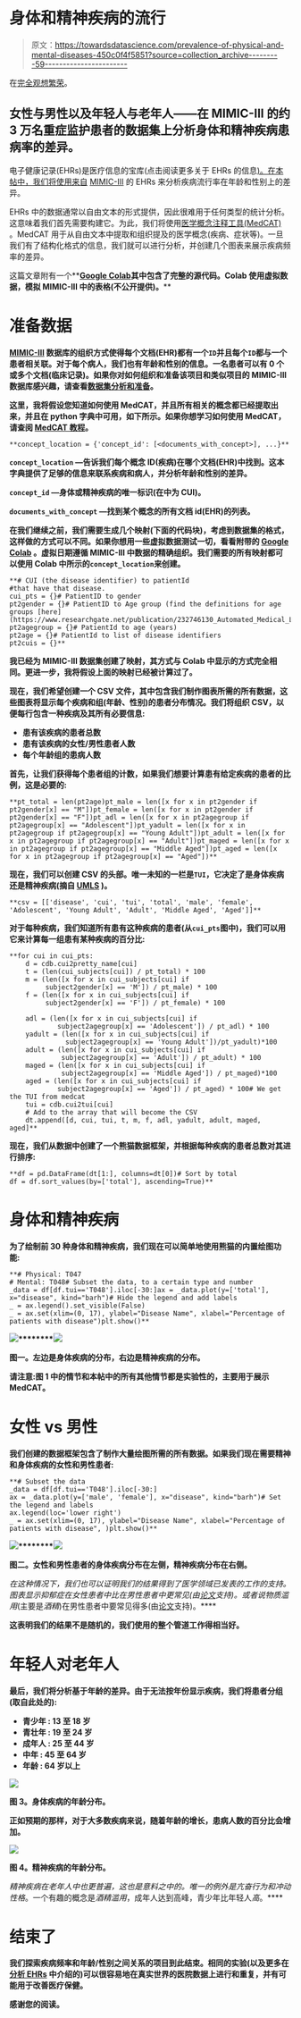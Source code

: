 # 身体和精神疾病的流行

> 原文：<https://towardsdatascience.com/prevalence-of-physical-and-mental-diseases-450c0f4f5851?source=collection_archive---------59----------------------->

在[完全观想繁荣](https://public.flourish.studio/visualisation/1805563/)。

## 女性与男性以及年轻人与老年人——在 MIMIC-III 的约 3 万名重症监护患者的数据集上分析身体和精神疾病患病率的差异。

电子健康记录(EHRs)是医疗信息的宝库(点击阅读更多关于 EHRs 的信息[)。在本帖中，我们将使用来自](/medcat-introduction-analyzing-electronic-health-records-e1c420afa13a) [MIMIC-III](https://mimic.physionet.org/) 的 EHRs 来分析疾病流行率在年龄和性别上的差异。

EHRs 中的数据通常以自由文本的形式提供，因此很难用于任何类型的统计分析。这意味着我们首先需要构建它。为此，我们将使用[医学概念注释工具(MedCAT)](https://github.com/CogStack/MedCAT) 。MedCAT 用于从自由文本中提取和组织提及的医学概念(疾病、症状等)。一旦我们有了结构化格式的信息，我们就可以进行分析，并创建几个图表来展示疾病频率的差异。

这篇文章附有一个**[**Google Colab**](https://colab.research.google.com/drive/1P0vFNafv7C0jV2j8djlrlF81NhZrkq0N)**其中包含了完整的源代码。Colab 使用虚拟数据，模拟 MIMIC-III 中的表格(不公开提供)。****

# ****准备数据****

****[MIMIC-III](https://mimic.physionet.org/) 数据库的组织方式使得每个文档(EHR)都有一个`ID`并且每个`ID`都与一个患者相关联。对于每个病人，我们也有年龄和性别的信息。一名患者可以有 0 个或多个文档(临床记录)。如果你对如何组织和准备该项目和类似项目的 MIMIC-III 数据库感兴趣，请查看[数据集分析和准备](/medcat-dataset-analysis-and-preparation-be8bc910bd6d)。****

****这里，我将假设您知道如何使用 MedCAT，并且所有相关的概念都已经提取出来，并且在 python 字典中可用，如下所示。如果你想学习如何使用 MedCAT，请查阅 [MedCAT 教程](https://github.com/CogStack/MedCAT/tree/master/tutorial)。****

```
**concept_location = {'concept_id': [<documents_with_concept>], ...}**
```

****`concept_location` —告诉我们每个概念 ID(疾病)在哪个文档(EHR)中找到。这本字典提供了足够的信息来联系疾病和病人，并分析年龄和性别的差异。****

****`concept_id` —身体或精神疾病的唯一标识(在中为 CUI)。****

****`documents_with_concept` —找到某个概念的所有文档 id(EHR)的列表。****

****在我们继续之前，我们需要生成几个映射(下面的代码块)，考虑到数据集的格式，这样做的方式可以不同。如果你想用一些虚拟数据测试一切，看看附带的 [Google Colab](https://colab.research.google.com/drive/1P0vFNafv7C0jV2j8djlrlF81NhZrkq0N) 。虚拟日期遵循 MIMIC-III 中数据的精确组织。我们需要的所有映射都可以使用 Colab 中所示的`concept_location`来创建。****

```
**# CUI (the disease identifier) to patientId 
#that have that disease. 
cui_pts = {}# PatientID to gender
pt2gender = {}# PatientID to Age group (find the definitions for age groups [here](https://www.researchgate.net/publication/232746130_Automated_Medical_Literature_Retrieval))
pt2agegroup = {}# PatientId to age (years)
pt2age = {}# PatientId to list of disease identifiers
pt2cuis = {}**
```

****我已经为 MIMIC-III 数据集创建了映射，其方式与 Colab 中显示的方式完全相同。更进一步，我将假设上面的映射已经被计算过了。****

****现在，我们希望创建一个 CSV 文件，其中包含我们制作图表所需的所有数据，这些图表将显示每个疾病和组(年龄、性别)的患者分布情况。我们将组织 CSV，以便每行包含一种疾病及其所有必要信息:****

*   ****患有该疾病的患者总数****
*   ****患有该疾病的女性/男性患者人数****
*   ****每个年龄组的患病人数****

****首先，让我们获得每个患者组的计数，如果我们想要计算患有给定疾病的患者的比例，这是必要的:****

```
**pt_total = len(pt2age)pt_male = len([x for x in pt2gender if pt2gender[x] == "M"])pt_female = len([x for x in pt2gender if pt2gender[x] == "F"])pt_adl = len([x for x in pt2agegroup if pt2agegroup[x] == "Adolescent"])pt_yadult = len([x for x in pt2agegroup if pt2agegroup[x] == "Young Adult"])pt_adult = len([x for x in pt2agegroup if pt2agegroup[x] == "Adult"])pt_maged = len([x for x in pt2agegroup if pt2agegroup[x] == "Middle Aged"])pt_aged = len([x for x in pt2agegroup if pt2agegroup[x] == "Aged"])**
```

****现在，我们可以创建 CSV 的头部。唯一未知的一栏是`TUI`，它决定了是身体疾病还是精神疾病(摘自 [UMLS](https://www.nlm.nih.gov/research/umls/index.html) )。****

```
**csv = [['disease', 'cui', 'tui', 'total', 'male', 'female', 'Adolescent', 'Young Adult', 'Adult', 'Middle Aged', 'Aged']]**
```

****对于每种疾病，我们知道所有患有这种疾病的患者(从`cui_pts`图中)，我们可以用它来计算每一组患有某种疾病的百分比:****

```
**for cui in cui_pts:
    d = cdb.cui2pretty_name[cui]
    t = (len(cui_subjects[cui]) / pt_total) * 100
    m = (len([x for x in cui_subjects[cui] if 
         subject2gender[x] == 'M']) / pt_male) * 100
    f = (len([x for x in cui_subjects[cui] if 
         subject2gender[x] == 'F']) / pt_female) * 100

    adl = (len([x for x in cui_subjects[cui] if 
            subject2agegroup[x] == 'Adolescent']) / pt_adl) * 100
    yadult = (len([x for x in cui_subjects[cui] if
              subject2agegroup[x] == 'Young Adult'])/pt_yadult)*100
    adult = (len([x for x in cui_subjects[cui] if
             subject2agegroup[x] == 'Adult']) / pt_adult) * 100
    maged = (len([x for x in cui_subjects[cui] if
             subject2agegroup[x] == 'Middle Aged']) / pt_maged)*100
    aged = (len([x for x in cui_subjects[cui] if 
            subject2agegroup[x] == 'Aged']) / pt_aged) * 100# We get the TUI from medcat
    tui = cdb.cui2tui[cui]
    # Add to the array that will become the CSV
    dt.append([d, cui, tui, t, m, f, adl, yadult, adult, maged, aged]**
```

****现在，我们从数据中创建了一个熊猫数据框架，并根据每种疾病的患者总数对其进行排序:****

```
**df = pd.DataFrame(dt[1:], columns=dt[0])# Sort by total
df = df.sort_values(by=['total'], ascending=True)**
```

# ****身体和精神疾病****

****为了绘制前 30 种身体和精神疾病，我们现在可以简单地使用熊猫的内置绘图功能:****

```
**# Physical: T047
# Mental: T048# Subset the data, to a certain type and number
_data = df[df.tui=='T048'].iloc[-30:]ax = _data.plot(y=['total'], x="disease", kind="barh")# Hide the legend and add labels 
_ = ax.legend().set_visible(False)
_ = ax.set(xlim=(0, 17), ylabel="Disease Name", xlabel="Percentage of patients with disease")plt.show()**
```

****![](img/4efef18ec5257e629dcf04fede956896.png)********![](img/f0c730ab1acb9ed707888a3cb26b82fb.png)****

****图一。左边是身体疾病的分布，右边是精神疾病的分布。****

******请注意**:图 1 中的情节和本帖中的所有其他情节都是实验性的，主要用于展示 MedCAT。****

# ****女性 vs 男性****

****我们创建的数据框架包含了制作大量绘图所需的所有数据。如果我们现在需要精神和身体疾病的女性和男性患者:****

```
**# Subset the data
_data = df[df.tui=='T048'].iloc[-30:]
ax = _data.plot(y=['male', 'female'], x="disease", kind="barh")# Set the legend and labels
ax.legend(loc='lower right')
_ = ax.set(xlim=(0, 17), ylabel="Disease Name", xlabel="Percentage of patients with disease", )plt.show()**
```

****![](img/0b2b57f773fd18ef47c26defde3fada3.png)********![](img/aead14321c55c47c3272d2326cc70ef7.png)****

****图二。女性和男性患者的身体疾病分布在左侧，精神疾病分布在右侧。****

****在这种情况下，我们也可以证明我们的结果得到了医学领域已发表的工作的支持。图表显示*抑郁症*在女性患者中比在男性患者中更常见(由[论文](https://www.ncbi.nlm.nih.gov/pmc/articles/PMC4478054/)支持)。或者说*物质滥用*(主要是*酒精*)在男性患者中要常见得多(由[论文](https://www.ncbi.nlm.nih.gov/pmc/articles/PMC2913110/)支持)。****

****这表明我们的结果不是随机的，我们使用的整个管道工作得相当好。****

# ****年轻人对老年人****

****最后，我们将分析基于年龄的差异。由于无法按年份显示疾病，我们将患者分组(取自此处的):****

*   ******青少年** : 13 至 18 岁****
*   ******青壮年** : 19 至 24 岁****
*   ******成年人** : 25 至 44 岁****
*   ******中年** : 45 至 64 岁****
*   ******年龄** : 64 岁以上****

****![](img/4c5e118fc434685f624d61e833ff0268.png)****

****图 3。身体疾病的年龄分布。****

****正如预期的那样，对于大多数疾病来说，随着年龄的增长，患病人数的百分比会增加。****

****![](img/3ba21b93b07f70598f08927ca8d056f1.png)****

****图 4。精神疾病的年龄分布。****

****精神疾病在老年人中也更普遍，这也是意料之中的。唯一的例外是*亢奋行为*和*冲动性格*。一个有趣的概念是*酒精滥用*，成年人达到高峰，青少年比年轻人*高*。****

# ****结束了****

****我们探索疾病频率和年龄/性别之间关系的项目到此结束。相同的实验(以及更多在[分析 EHRs](/medcat-introduction-analyzing-electronic-health-records-e1c420afa13a) 中介绍的)可以很容易地在真实世界的医院数据上进行和重复，并有可能用于改善医疗保健。****

****感谢您的阅读。****